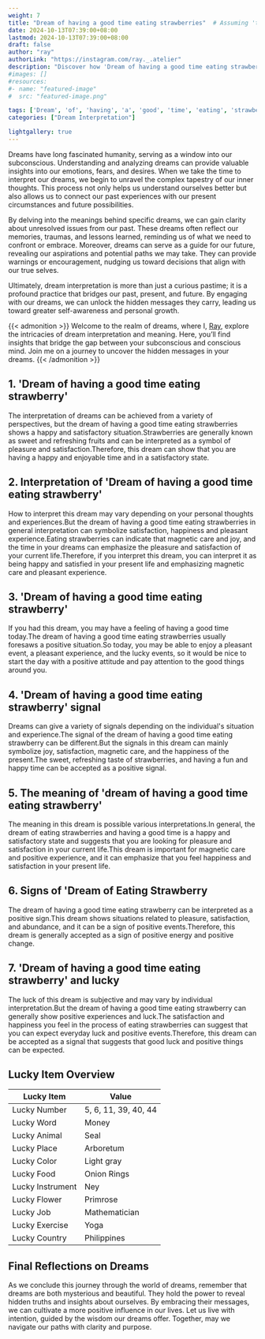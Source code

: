 ```yaml
---
weight: 7
title: "Dream of having a good time eating strawberries"  # Assuming 'title' column exists
date: 2024-10-13T07:39:00+08:00
lastmod: 2024-10-13T07:39:00+08:00
draft: false
author: "ray"
authorLink: "https://instagram.com/ray._.atelier"
description: "Discover how 'Dream of having a good time eating strawberries' can interpret your future and uncover its significant meanings in your life."
#images: []
#resources:
#- name: "featured-image"
#  src: "featured-image.png"

tags: ['Dream', 'of', 'having', 'a', 'good', 'time', 'eating', 'strawberries']
categories: ["Dream Interpretation"]

lightgallery: true
---
```


Dreams have long fascinated humanity, serving as a window into our subconscious. Understanding and analyzing dreams can provide valuable insights into our emotions, fears, and desires. When we take the time to interpret our dreams, we begin to unravel the complex tapestry of our inner thoughts. This process not only helps us understand ourselves better but also allows us to connect our past experiences with our present circumstances and future possibilities.

By delving into the meanings behind specific dreams, we can gain clarity about unresolved issues from our past. These dreams often reflect our memories, traumas, and lessons learned, reminding us of what we need to confront or embrace. Moreover, dreams can serve as a guide for our future, revealing our aspirations and potential paths we may take. They can provide warnings or encouragement, nudging us toward decisions that align with our true selves.

Ultimately, dream interpretation is more than just a curious pastime; it is a profound practice that bridges our past, present, and future. By engaging with our dreams, we can unlock the hidden messages they carry, leading us toward greater self-awareness and personal growth.

{{< admonition >}}
Welcome to the realm of dreams, where I, [Ray](https://instagram.com/ray._.atelier), explore the intricacies of dream interpretation and meaning. Here, you’ll find insights that bridge the gap between your subconscious and conscious mind. Join me on a journey to uncover the hidden messages in your dreams.
{{< /admonition >}}


## 1. 'Dream of having a good time eating strawberry'
The interpretation of dreams can be achieved from a variety of perspectives, but the dream of having a good time eating strawberries shows a happy and satisfactory situation.Strawberries are generally known as sweet and refreshing fruits and can be interpreted as a symbol of pleasure and satisfaction.Therefore, this dream can show that you are having a happy and enjoyable time and in a satisfactory state.

## 2. Interpretation of 'Dream of having a good time eating strawberry'
How to interpret this dream may vary depending on your personal thoughts and experiences.But the dream of having a good time eating strawberries in general interpretation can symbolize satisfaction, happiness and pleasant experience.Eating strawberries can indicate that magnetic care and joy, and the time in your dreams can emphasize the pleasure and satisfaction of your current life.Therefore, if you interpret this dream, you can interpret it as being happy and satisfied in your present life and emphasizing magnetic care and pleasant experience.

## 3. 'Dream of having a good time eating strawberry'
If you had this dream, you may have a feeling of having a good time today.The dream of having a good time eating strawberries usually foresaws a positive situation.So today, you may be able to enjoy a pleasant event, a pleasant experience, and the lucky events, so it would be nice to start the day with a positive attitude and pay attention to the good things around you.

## 4. 'Dream of having a good time eating strawberry' signal
Dreams can give a variety of signals depending on the individual's situation and experience.The signal of the dream of having a good time eating strawberry can be different.But the signals in this dream can mainly symbolize joy, satisfaction, magnetic care, and the happiness of the present.The sweet, refreshing taste of strawberries, and having a fun and happy time can be accepted as a positive signal.

## 5. The meaning of 'dream of having a good time eating strawberry'
The meaning in this dream is possible various interpretations.In general, the dream of eating strawberries and having a good time is a happy and satisfactory state and suggests that you are looking for pleasure and satisfaction in your current life.This dream is important for magnetic care and positive experience, and it can emphasize that you feel happiness and satisfaction in your present life.

## 6. Signs of 'Dream of Eating Strawberry
The dream of having a good time eating strawberry can be interpreted as a positive sign.This dream shows situations related to pleasure, satisfaction, and abundance, and it can be a sign of positive events.Therefore, this dream is generally accepted as a sign of positive energy and positive change.

## 7. 'Dream of having a good time eating strawberry' and lucky
The luck of this dream is subjective and may vary by individual interpretation.But the dream of having a good time eating strawberry can generally show positive experiences and luck.The satisfaction and happiness you feel in the process of eating strawberries can suggest that you can expect everyday luck and positive events.Therefore, this dream can be accepted as a signal that suggests that good luck and positive things can be expected.

## Lucky Item Overview
| Lucky Item          | Value              |
|---------------|--------------------|
| Lucky Number        | 5, 6, 11, 39, 40, 44  |
| Lucky Word          | Money |
| Lucky Animal        | Seal |
| Lucky Place         | Arboretum     |
| Lucky Color         | Light gray     |
| Lucky Food          | Onion Rings      |
| Lucky Instrument    | Ney |
| Lucky Flower        | Primrose    |
| Lucky Job           | Mathematician       |
| Lucky Exercise      | Yoga  |
| Lucky Country       | Philippines    |


##  Final Reflections on Dreams

As we conclude this journey through the world of dreams, remember that dreams are both mysterious and beautiful. They hold the power to reveal hidden truths and insights about ourselves. By embracing their messages, we can cultivate a more positive influence in our lives. Let us live with intention, guided by the wisdom our dreams offer. Together, may we navigate our paths with clarity and purpose.
